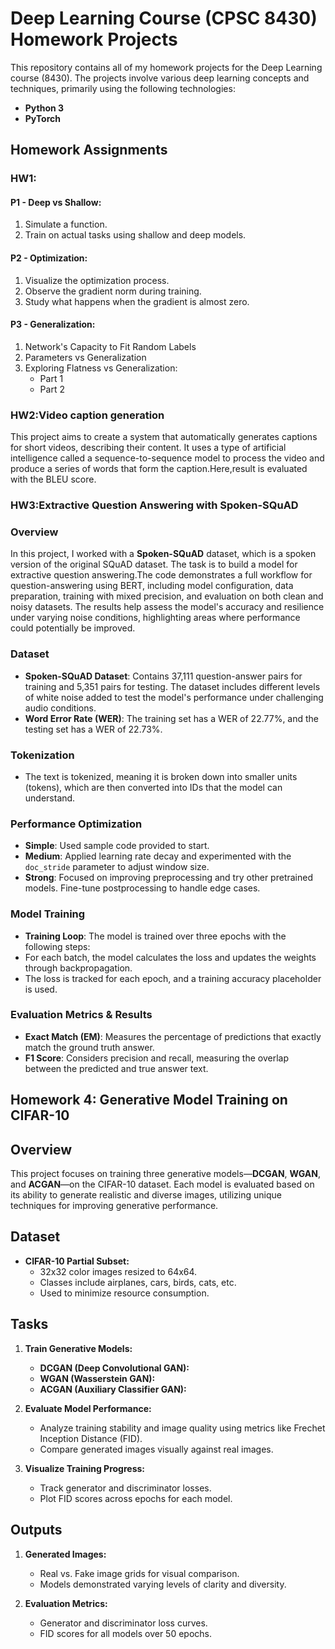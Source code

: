 # Deep Learning Course (CPSC 8430) Homework Projects

This repository contains all of my homework projects for the Deep Learning course (8430). The projects involve various deep learning concepts and techniques, primarily using the following technologies:

- **Python 3**
- **PyTorch**

## Homework Assignments

### HW1:

#### P1 - Deep vs Shallow:
1. Simulate a function.
2. Train on actual tasks using shallow and deep models.

#### P2 - Optimization:
1. Visualize the optimization process.
2. Observe the gradient norm during training.
3. Study what happens when the gradient is almost zero.

#### P3 - Generalization:
1. Network's Capacity to Fit Random Labels
2. Parameters vs Generalization
3. Exploring Flatness vs Generalization:
   - Part 1
   - Part 2

### HW2:Video caption generation

This project aims to create a system that automatically generates captions for short videos, describing their content. It uses a type of artificial intelligence called a sequence-to-sequence model to process the video and produce a series of words that form the caption.Here,result is evaluated with the BLEU score.



### HW3:Extractive Question Answering with Spoken-SQuAD

### Overview
In this project, I worked with a **Spoken-SQuAD** dataset, which is a spoken version of the original SQuAD dataset. The task is to build a model for extractive question answering.The code demonstrates a full workflow for question-answering using BERT, including model configuration, data preparation, training with mixed precision, and evaluation on both clean and noisy datasets. The results help assess the model's accuracy and resilience under varying noise conditions, highlighting areas where performance could potentially be improved.

### Dataset
- **Spoken-SQuAD Dataset**: Contains 37,111 question-answer pairs for training and 5,351 pairs for testing. The dataset includes different levels of white noise added to test the model's performance under challenging audio conditions.
- **Word Error Rate (WER)**: The training set has a WER of 22.77%, and the testing set has a WER of 22.73%.

### Tokenization
- The text is tokenized, meaning it is broken down into smaller units (tokens), which are then converted into IDs that the model can understand. 

### Performance Optimization
- **Simple**: Used sample code provided to start.
- **Medium**: Applied learning rate decay and experimented with the `doc_stride` parameter to adjust window size.
- **Strong**: Focused on improving preprocessing and try other pretrained models. Fine-tune postprocessing to handle edge cases.

### Model Training
- **Training Loop**: The model is trained over three epochs with the following steps:
- For each batch, the model calculates the loss and updates the weights through backpropagation. 
- The loss is tracked for each epoch, and a training accuracy placeholder is used.

### Evaluation Metrics & Results
   - **Exact Match (EM)**: Measures the percentage of predictions that exactly match the ground truth answer.
   - **F1 Score**: Considers precision and recall, measuring the overlap between the predicted and true answer text.


## Homework 4: Generative Model Training on CIFAR-10

## Overview
This project focuses on training three generative models—**DCGAN**, **WGAN**, and **ACGAN**—on the CIFAR-10 dataset. Each model is evaluated based on its ability to generate realistic and diverse images, utilizing unique techniques for improving generative performance.

## Dataset

- **CIFAR-10 Partial Subset:**
  - 32x32 color images resized to 64x64.
  - Classes include airplanes, cars, birds, cats, etc.
  - Used to minimize resource consumption.


## Tasks

1. **Train Generative Models:**
   - **DCGAN (Deep Convolutional GAN):** 
   - **WGAN (Wasserstein GAN):** 
   - **ACGAN (Auxiliary Classifier GAN):** 

2. **Evaluate Model Performance:**
   - Analyze training stability and image quality using metrics like Frechet Inception Distance (FID).
   - Compare generated images visually against real images.

3. **Visualize Training Progress:**
   - Track generator and discriminator losses.
   - Plot FID scores across epochs for each model.



## Outputs

1. **Generated Images:** 
   - Real vs. Fake image grids for visual comparison.
   - Models demonstrated varying levels of clarity and diversity.

2. **Evaluation Metrics:**
   - Generator and discriminator loss curves.
   - FID scores for all models over 50 epochs.






